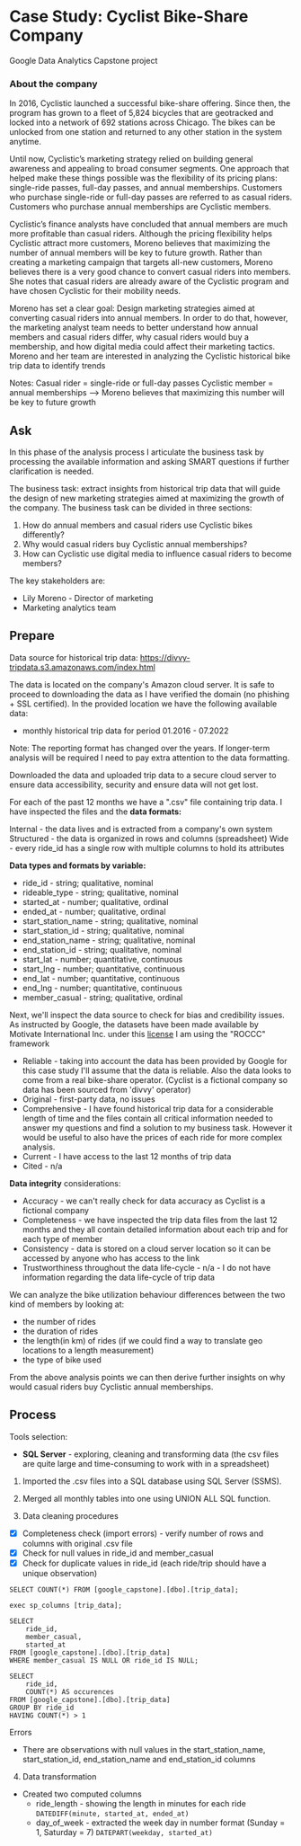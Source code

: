 # Case Study: Cyclist Bike-Share Company
 Google Data Analytics Capstone project


### About the company
In 2016, Cyclistic launched a successful bike-share offering. Since then, the program has grown to a fleet of 5,824 bicycles that
are geotracked and locked into a network of 692 stations across Chicago. The bikes can be unlocked from one station and
returned to any other station in the system anytime.

Until now, Cyclistic’s marketing strategy relied on building general awareness and appealing to broad consumer segments.
One approach that helped make these things possible was the flexibility of its pricing plans: single-ride passes, full-day passes,
and annual memberships. Customers who purchase single-ride or full-day passes are referred to as casual riders. Customers
who purchase annual memberships are Cyclistic members.

Cyclistic’s finance analysts have concluded that annual members are much more profitable than casual riders. Although the
pricing flexibility helps Cyclistic attract more customers, Moreno believes that maximizing the number of annual members will
be key to future growth. Rather than creating a marketing campaign that targets all-new customers, Moreno believes there is a
very good chance to convert casual riders into members. She notes that casual riders are already aware of the Cyclistic
program and have chosen Cyclistic for their mobility needs.

Moreno has set a clear goal: Design marketing strategies aimed at converting casual riders into annual members. In order to
do that, however, the marketing analyst team needs to better understand how annual members and casual riders differ, why
casual riders would buy a membership, and how digital media could affect their marketing tactics. Moreno and her team are
interested in analyzing the Cyclistic historical bike trip data to identify trends

Notes:
Casual rider = single-ride or full-day passes
Cyclistic member = annual memberships --> Moreno believes that maximizing this number will be key to future growth


## Ask

In this phase of the analysis process I articulate the business task by processing the available information and asking SMART questions if further clarification is needed.

The business task: extract insights from historical trip data that will guide the design of new marketing strategies aimed at maximizing the growth of the company.
The business task can be divided in three sections:
1) How do annual members and casual riders use Cyclistic bikes differently?
2) Why would casual riders buy Cyclistic annual memberships?
3) How can Cyclistic use digital media to influence casual riders to become members?

The key stakeholders are:
- Lily Moreno - Director of marketing
- Marketing analytics team

 ## Prepare
 
 Data source for historical trip data: https://divvy-tripdata.s3.amazonaws.com/index.html
 
 The data is located on the company's Amazon cloud server. It is safe to proceed to downloading the data as I have verified the domain (no phishing + SSL certified).
 In the provided location we have the following available data:
 * monthly historical trip data for period 01.2016 - 07.2022

Note: The reporting format has changed over the years. If longer-term analysis will be required I need to pay extra attention to the data formatting.

Downloaded the data and uploaded trip data to a secure cloud server to ensure data accessibility, security and ensure data will not get lost.

For each of the past 12 months we have a ".csv" file containing trip data. I have inspected the files and the **data formats:**

Internal - the data lives and is extracted from a company's own system
Structured - the data is organized in rows and columns (spreadsheet)
Wide - every ride_id has a single row with multiple columns to hold its attributes

**Data types and formats by variable:**
* ride_id - string; qualitative, nominal
* rideable_type - string; qualitative, nominal
* started_at - number; qualitative, ordinal
* ended_at - number; qualitative, ordinal
* start_station_name - string; qualitative, nominal
* start_station_id - string; qualitative, nominal
* end_station_name - string; qualitative, nominal
* end_station_id - string; qualitative, nominal
* start_lat - number; quantitative, continuous
* start_lng - number; quantitative, continuous
* end_lat - number; quantitative, continuous
* end_lng - number; quantitative, continuous
* member_casual - string; qualitative, ordinal

Next, we'll inspect the data source to check for bias and credibility issues.
As instructed by Google, the datasets have been made available by Motivate International Inc. under this [license](https://www.divvybikes.com/data-license-agreement)
I am using the "ROCCC" framework
* Reliable - taking into account the data has been provided by Google for this case study I'll assume that the data is reliable. Also the data looks to come from a real bike-share operator. (Cyclist is a fictional company so data has been sourced from 'divvy' operator)
* Original - first-party data, no issues
* Comprehensive - I have found historical trip data for a considerable length of time and the files contain all critical information needed to answer my questions and find a solution to my business task. However it would be useful to also have the prices of each ride for more complex analysis.
* Current - I have access to the last 12 months of trip data
* Cited - n/a

**Data integrity** considerations:

* Accuracy - we can't really check for data accuracy as Cyclist is a fictional company
* Completeness - we have inspected the trip data files from the last 12 months and they all contain detailed information about each trip and for each type of member
* Consistency - data is stored on a cloud server location so it can be accessed by anyone who has access to the link
* Trustworthiness throughout the data life-cycle - n/a - I do not have information regarding the data life-cycle of trip data

We can analyze the bike utilization behaviour differences between the two kind of members by looking at:
* the number of rides
* the duration of rides
* the length(in km) of rides (if we could find a way to translate geo locations to a length measurement)
* the type of bike used

From the above analysis points we can then derive further insights on why would casual riders buy Cyclistic annual memberships.

## Process

Tools selection:

- **SQL Server** - exploring, cleaning and transforming data (the csv files are quite large and time-consuming to work with in a spreadsheet)


1) Imported the .csv files into a SQL database using SQL Server (SSMS).
2) Merged all monthly tables into one using UNION ALL SQL function.

3) Data cleaning procedures
- [x] Completeness check (import errors) - verify number of rows and columns with original .csv file
- [x] Check for null values in ride_id and member_casual
- [x] Check for duplicate values in ride_id (each ride/trip should have a unique observation)

```
SELECT COUNT(*) FROM [google_capstone].[dbo].[trip_data];

exec sp_columns [trip_data];

SELECT
	ride_id,
	member_casual,
	started_at
FROM [google_capstone].[dbo].[trip_data]
WHERE member_casual IS NULL OR ride_id IS NULL;

SELECT
	ride_id,
	COUNT(*) AS occurences
FROM [google_capstone].[dbo].[trip_data]
GROUP BY ride_id
HAVING COUNT(*) > 1
```

Errors
- There are observations with null values in the start_station_name, start_station_id, end_station_name and end_station_id columns

4) Data transformation
* Created two computed columns
  - ride_length - showing the length in minutes for each ride ```DATEDIFF(minute, started_at, ended_at)```
  - day_of_week - extracted the week day in number format (Sunday = 1, Saturday = 7) ```DATEPART(weekday, started_at)```


 




